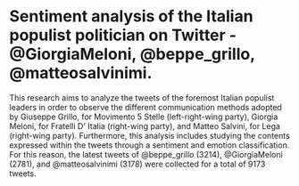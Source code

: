 # Sentiment analysis of the Italian populist politician on Twitter - @GiorgiaMeloni, @beppe_grillo, @matteosalvinimi.
This research aims to analyze the tweets of the foremost Italian populist leaders in order to observe the
different communication methods adopted by Giuseppe Grillo, for Movimento 5 Stelle (left-right-wing party),
Giorgia Meloni, for Fratelli D' Italia (right-wing party), and Matteo Salvini, for Lega (right-wing party).
Furthermore, this analysis includes studying the contents expressed within the tweets through a sentiment and emotion classification.
For this reason, the latest tweets of @beppe_grillo (3214), @GiorgiaMeloni (2781), and @matteosalvinimi (3178) were collected for a total of 9173 tweets.
